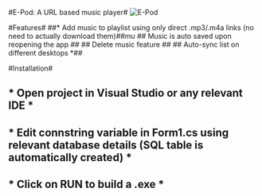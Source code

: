 #E-Pod: A URL based music player#
![E-Pod](epod.PNG)

#Features#
##* Add music to playlist using only direct .mp3/.m4a links (no need to actually download them)*##mu
##* Music is auto saved upon reopening the app *##
##* Delete music feature *##
##* Auto-sync list on different desktops *##

#Installation#
## * Open project in Visual Studio or any relevant IDE * ##
## * Edit **connstring** variable in Form1.cs using relevant database details (SQL table is automatically created) * ##
## * Click on RUN to build a .exe * ##
